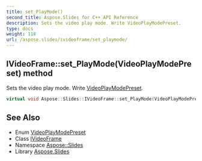 ```yaml
---
title: set_PlayMode()
second_title: Aspose.Slides for C++ API Reference
description: Sets the video play mode. Write VideoPlayModePreset.
type: docs
weight: 118
url: /aspose.slides/ivideoframe/set_playmode/
---
```

## IVideoFrame::set_PlayMode(VideoPlayModePreset) method


Sets the video play mode. Write [VideoPlayModePreset](../../videoplaymodepreset/).

```cpp
virtual void Aspose::Slides::IVideoFrame::set_PlayMode(VideoPlayModePreset value)=0
```

## See Also

* Enum [VideoPlayModePreset](../../videoplaymodepreset/)
* Class [IVideoFrame](../)
* Namespace [Aspose::Slides](../../)
* Library [Aspose.Slides](../../../)